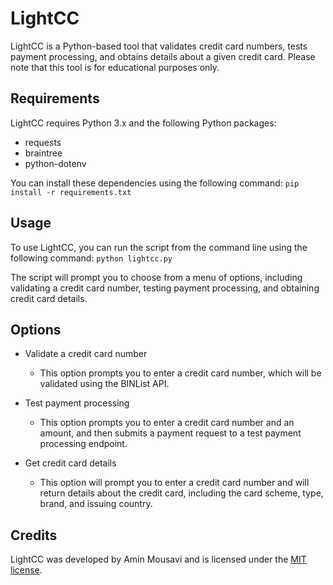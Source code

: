 # LightCC
LightCC is a Python-based tool that validates credit card numbers, tests payment processing, and obtains details about a given credit card. Please note that this tool is for educational purposes only.

## Requirements
LightCC requires Python 3.x and the following Python packages:
- requests
- braintree
- python-dotenv


You can install these dependencies using the following command:
    ```
    pip install -r requirements.txt
    ```
    
## Usage
To use LightCC, you can run the script from the command line using the following command:
    ```
    python lightcc.py
    ```

The script will prompt you to choose from a menu of options, including validating a credit card number, testing payment processing, and obtaining credit card details.

## Options

- Validate a credit card number
  - This option prompts you to enter a credit card number, which will be validated using the BINList API.

- Test payment processing
  - This option prompts you to enter a credit card number and an amount, and then submits a payment request to a test payment processing endpoint.

- Get credit card details
  - This option will prompt you to enter a credit card number and will return details about the credit card, including the card scheme, type, brand, and issuing country.

## Credits
LightCC was developed by Amin Mousavi and is licensed under the [MIT license](https://github.com/emenmousavi/LightCC/blob/main/README.md).
